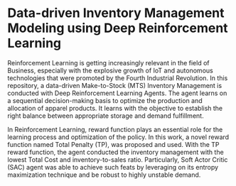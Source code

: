 # Data-driven Inventory Management Modeling using Deep Reinforcement Learning

Reinforcement Learning is getting increasingly relevant in the field of Business, especially 
with the explosive growth of IoT and autonomous technologies that were promoted by the Fourth
Industrial Revolution. In this repository, a data-driven Make-to-Stock (MTS) Inventory Management 
is conducted with Deep Reinforcement Learning Agents. The agent learns on a sequential decision-making
basis to optimize the production and allocation of apparel products. It learns with the objective 
to establish the right balance between appropriate storage and demand fulfillment. 



In Reinforcement Learning, reward function plays an essential role for the learning process and optimization
of the policy. In this work, a novel reward function named Total Penalty (TP), was proposed and used. 
With the TP reward function, the agent conducted the inventory management with the lowest Total Cost 
and inventory-to-sales ratio. Particularly, Soft Actor Critic (SAC) agent was able to achieve such feats 
by leveraging on its entropy maximization technique and be robust to highly unstable demand. 
